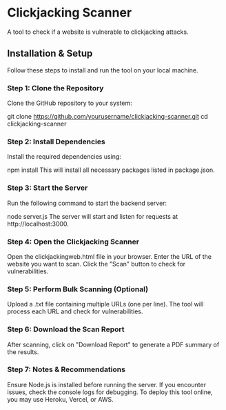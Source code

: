 # Clickjacking Scanner  
A tool to check if a website is vulnerable to clickjacking attacks.  

## Installation & Setup  
Follow these steps to install and run the tool on your local machine.  

### Step 1: Clone the Repository  
Clone the GitHub repository to your system:  

git clone https://github.com/yourusername/clickjacking-scanner.git
cd clickjacking-scanner
### Step 2: Install Dependencies
Install the required dependencies using:

npm install
This will install all necessary packages listed in package.json.

### Step 3: Start the Server
Run the following command to start the backend server:

node server.js
The server will start and listen for requests at http://localhost:3000.

### Step 4: Open the Clickjacking Scanner
Open the clickjackingweb.html file in your browser.
Enter the URL of the website you want to scan.
Click the "Scan" button to check for vulnerabilities.

### Step 5: Perform Bulk Scanning (Optional)
Upload a .txt file containing multiple URLs (one per line).
The tool will process each URL and check for vulnerabilities.

### Step 6: Download the Scan Report
After scanning, click on "Download Report" to generate a PDF summary of the results.

### Step 7: Notes & Recommendations
Ensure Node.js is installed before running the server.
If you encounter issues, check the console logs for debugging.
To deploy this tool online, you may use Heroku, Vercel, or AWS.
